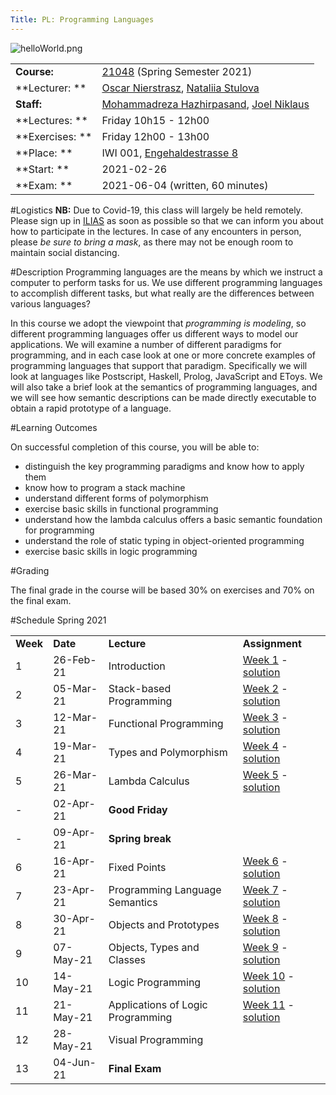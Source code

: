 ```yaml
---
Title: PL: Programming Languages
---
```


![helloWorld.png](%assets_url%/files/9d/5akymvewfyzh52u2n8g8hdizjrllfl/helloWorld.png)

| | |
|---|---|
|**Course:**|[21048](https://mcs.unibnf.ch/courses/programming-languages/) (Spring Semester 2021)
|**Lecturer: **|[Oscar Nierstrasz](%base_url%/staff/oscar), [Nataliia Stulova](%base_url%/staff/Nataliia-Stulova)
|**Staff:**| [Mohammadreza Hazhirpasand](%base_url%/staff/MohammadrezaHazhirpasand), [Joel Niklaus](https://www.digitale-nachhaltigkeit.unibe.ch/about_us/persons/niklaus_joel/index_eng.html)
|**Lectures: **|Friday 10h15 - 12h00
|**Exercises: **|Friday 12h00 - 13h00
| **Place: **|IWI 001, [Engehaldestrasse 8](http://www.iam.unibe.ch/institut/lageplan)
|**Start: **| 2021-02-26
|**Exam: **| 2021-06-04 (written, 60 minutes)

#Logistics
**NB:** Due to Covid-19, this class will largely be held remotely.
Please sign up in [ILIAS](https://ilias.unibe.ch/goto_ilias3_unibe_crs_1841383.html) as soon as possible so that we can inform you about how to participate in the lectures.
In case of any encounters in person, please *be sure to bring a mask*, as there may not be enough room to maintain social distancing.

#Description
Programming languages are the means by which we instruct a computer to perform tasks for us. We use different programming languages to accomplish different tasks, but what really are the differences between various languages?

In this course we adopt the viewpoint that *programming is modeling*, so different programming languages offer us different ways to model our applications. We will examine a number of different paradigms for programming, and in each case look at one or more concrete examples of programming languages that support that paradigm. Specifically we will look at languages like Postscript, Haskell, Prolog, JavaScript and EToys. We will also take a brief look at the semantics of programming languages, and we will see how semantic descriptions can be made directly executable to obtain a rapid prototype of a language.

#Learning Outcomes

On successful completion of this course, you will be able to:


-  distinguish the key programming paradigms and know how to apply them
-  know how to program a stack machine
-  understand different forms of polymorphism
-  exercise basic skills in functional programming
-  understand how the lambda calculus offers a basic semantic foundation for programming
-  understand the role of static typing in object-oriented programming
-  exercise basic skills in logic programming

#Grading

The final grade in the course will be based 30% on exercises and 70% on the final exam. 

#Schedule Spring 2021

| | | | |
|---|---|---|---|
|	**Week**	|	**Date**	|	**Lecture**	|	**Assignment**
|	1	|	26-Feb-21	|	Introduction	|	[Week 1](%assets_url%/download/lectures/pl-exercise21/Assignment01.pdf) - [solution](%assets_url%/download/lectures/pl-exercise21/Assignment01-solution.pdf)
|	2	|	05-Mar-21	|	Stack-based Programming	|	[Week 2](%assets_url%/download/lectures/pl-exercise21/Assignment02.pdf) - [solution](%assets_url%/download/lectures/pl-exercise21/Assignment02-solution.pdf)
|	3	|	12-Mar-21	|	Functional Programming	| [Week 3](%assets_url%/download/lectures/pl-exercise21/Assignment03.pdf) - [solution](%assets_url%/download/lectures/pl-exercise21/Assignment03-solution.pdf)
|	4	|	19-Mar-21	|	Types and Polymorphism	|	[Week 4](%assets_url%/download/lectures/pl-exercise21/Assignment04.pdf) - [solution](%assets_url%/download/lectures/pl-exercise21/Assignment04-solution.pdf)
|	5	|	26-Mar-21	|	Lambda Calculus	| [Week 5](%assets_url%/download/lectures/pl-exercise21/Assignment05.pdf) - [solution](%assets_url%/download/lectures/pl-exercise21/Assignment05-solution.pdf)
|	-	|	02-Apr-21	|	**Good Friday**
|	-	|	09-Apr-21	|	**Spring break**
|	6	|	16-Apr-21	|	Fixed Points	| [Week 6](%assets_url%/download/lectures/pl-exercise21/Assignment06.pdf) - [solution](%assets_url%/download/lectures/pl-exercise21/Assignment06-solution.pdf)
|	7	|	23-Apr-21	|	Programming Language Semantics	|	[Week 7](%assets_url%/download/lectures/pl-exercise21/Assignment07.pdf) - [solution](%assets_url%/download/lectures/pl-exercise21/Assignment07-solution.pdf)
|	8	|	30-Apr-21	|	Objects and Prototypes	| [Week 8](%assets_url%/download/lectures/pl-exercise21/Assignment08.pdf) - [solution](%assets_url%/download/lectures/pl-exercise21/Assignment08-solution.pdf)
|	9	|	07-May-21	|	Objects, Types and Classes	| [Week 9](%assets_url%/download/lectures/pl-exercise21/Assignment09.pdf) - [solution](%assets_url%/download/lectures/pl-exercise21/Assignment09-solution.pdf)
|	10	|	14-May-21	|	Logic Programming	| [Week 10](%assets_url%/download/lectures/pl-exercise21/Assignment10.pdf) - [solution](%assets_url%/download/lectures/pl-exercise21/Assignment10-solution.pdf)
|	11	|	21-May-21	|	Applications of Logic Programming	|[Week 11](%assets_url%/download/lectures/pl-exercise21/Assignment11.pdf?id=1) - [solution](%assets_url%/download/lectures/pl-exercise21/Assignment11-solution.pdf)
|	12	|	28-May-21	|	Visual Programming
|	13	|	04-Jun-21	|	**Final Exam**
